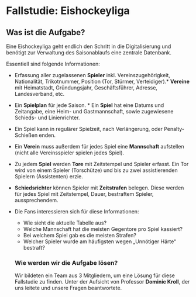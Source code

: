 # Fallstudie: Eishockeyliga

## Was ist die Aufgabe?

Eine Eishockeyliga geht endlich den Schritt in die Digitalisierung und benötigt zur Verwaltung des Saisonablaufs eine zentrale Datenbank.

Essentiell sind folgende Informationen: 
* Erfassung aller zugelassenen **Spieler** inkl. Vereinszugehörigkeit, Nationalität, Trikotnummer,
Position (Tor, Stürmer, Verteidiger).* **Vereine** mit Heimatstadt, Gründungsjahr, Geschäftsführer, Adresse, Landesverband, etc.
* Ein **Spielplan** für jede Saison. * Ein **Spiel** hat eine Datums und Zeitangabe, eine Heim- und Gastmannschaft, sowie zugewiesene Schieds- und Linienrichter.
* Ein Spiel kann in regulärer Spielzeit, nach Verlängerung, oder Penalty-Schießen enden.
* Ein **Verein** muss außerdem für jedes Spiel eine **Mannschaft** aufstellen (nicht alle Vereinsspieler spielen jedes Spiel).
* Zu jedem **Spiel** werden **Tore** mit Zeitstempel und Spieler erfasst. Ein Tor wird von einem Spieler (Torschütze) und bis zu zwei assistierenden Spielern (Assistenten) erzie.
* **Schiedsrichter** können Spieler mit **Zeitstrafen** belegen. Diese werden für jedes Spiel mit Zeitstempel, Dauer, bestraftem Spieler, aussprechendem.

* Die Fans interessieren sich für diese Informationen:
  * Wie sieht die aktuelle Tabelle aus?
  * Welche Mannschaft hat die meisten Gegentore pro Spiel kassiert?
  * Bei welchem Spiel gab es die meisten Strafen?
  * Welcher Spieler wurde am häufigsten wegen „Unnötiger Härte“ bestraft?
  
  ### Wie werden wir die Aufgabe lösen?
  
  Wir bildeten ein Team aus 3 Mitgliedern, um eine Lösung für diese Fallstudie zu finden. Unter der Aufsicht von Professor **Dominic Kroll**, der uns leitete und unsere Fragen beantwortete.
  
